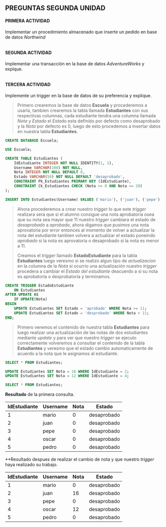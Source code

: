## PREGUNTAS SEGUNDA UNIDAD


#### PRIMERA ACTIVIDAD
Implementar un procedimiento almacenado que inserte un pedido en base de datos *Northwind*

```sql

```

#### SEGUNDA ACTIVIDAD
Implementar una transacción en la base de datos *AdventureWorks* y explque.

```sql

```

#### TERCERA ACTIVIDAD
Implemente un trigger en la base de datos de su preferencia y explique.


> Primero crearemos la base de datos **Escuela** y procederemos a usarla, tambien crearemos la tabla llamada **Estudiantes** con sus respectivas columnas, cada estudiante tendra una columna llamada *Nota* y *Estado* el *Estado* esta definido por defecto como desaprobado y la *Nota* por defecto es 0, luego de esto procedemos a insertar datos en nuestra tabla **Estudiantes**.
```sql
CREATE DATABASE Escuela;

USE Escuela;

CREATE TABLE Estudiantes (
	IdEstudiante INTEGER NOT NULL IDENTITY(1, 1),
	Username VARCHAR(100) NOT NULL,
	Nota INTEGER NOT NULL DEFAULT 0,
	Estado VARCHAR(50) NOT NULL DEFAULT 'desaprobado',
	CONSTRAINT Pk_Estudiantes PRIMARY KEY (IdEstudiante),
	CONSTRAINT Ck_Estudiantes CHECK (Nota >= 0 AND Nota <= 20)
);

INSERT INTO Estudiantes(Username) VALUES ('mario'), ('juan'), ('pepe'), ('oscar'), ('pedro');

```

> Ahora procederemos a crear nuestro *trigger* lo que este *trigger* realizara sera que si el alumno consigue una nota aprobatoria osea que su nota sea mayor que 11 nuestro *trigger* cambiara el estado de *desaprobado* a *aprobado*, ahora digamos que pusimos una nota aprovatoria por error entonces al momento de volver a actualizar la nota del estudiante tambien volvera a actualizar el estado poneindo *aprobado* si la nota es aprovatoria o desaprobado si la nota es menor a 11.
> 
> Creamos el *trigger* llamado **EstadoEstudiante** para la tabla **Estudiantes** luego veresmo si se realizo algun tipo de *actualizacion* en la columna de la *Nota* si ocurrio una actualización nuestro *trigger* procedera a cambiar el *Estado del estudiante* deacuerdo a si su nota es aprobatoria o desprobatoria y terminamos.

```sql
CREATE TRIGGER EstadoEstudiante
    ON Estudiantes
AFTER UPDATE AS
    IF UPDATE(Nota)
BEGIN
    UPDATE Estudiantes SET Estado = 'aprobado' WHERE Nota >= 11;
    UPDATE Estudiantes SET Estado = 'desprobado' WHERE Nota < 11;
END;
```
> Primero veremos el contenido de nuestra tabla **Estudiantes** para luego realizar una actualización de las notas de dos estudiantes mediante *update* y para ver que nuestro *trigger* se ejecuto correctamente volveremos a consultar el contenido de la tabla **Estudiantes** y veresmo que el estado cambio automaticamente de acuerdo a la nota que le asignamos al estudiante.

```sql
SELECT * FROM Estudiantes;

UPDATE Estudiantes SET Nota = 16 WHERE IdEstudiante = 2;
UPDATE Estudiantes SET Nota = 12 WHERE IdEstudiante = 4;

SELECT * FROM Estudiantes;
```

**Resultado** de la primera consulta.

|IdEstudiante | Username  | Nota |    Estado   |
| ----------- | --------- | ---- | ----------- | 
|      1      |   mario   |  0   | desaprobado |
|      2      |   juan	  |  0   | desaprobado |
|      3      |   pepe	  |  0   | desaprobado |
|      4      |   oscar   |  0   | desaprobado |
|      5      |   pedro   |  0   | desaprobado |

**Resultado despues de realizar el cambio de nota y que nuestro *trigger* haya realizado su trabajo.

|IdEstudiante | Username  | Nota |    Estado   |
| ----------- | --------- | ---- | ----------- | 
|      1      |   mario   |  0   | desaprobado |
|      2      |   juan	  |  16  | desaprobado |
|      3      |   pepe	  |  0   | desaprobado |
|      4      |   oscar   |  12  | desaprobado |
|      5      |   pedro   |  0   | desaprobado |